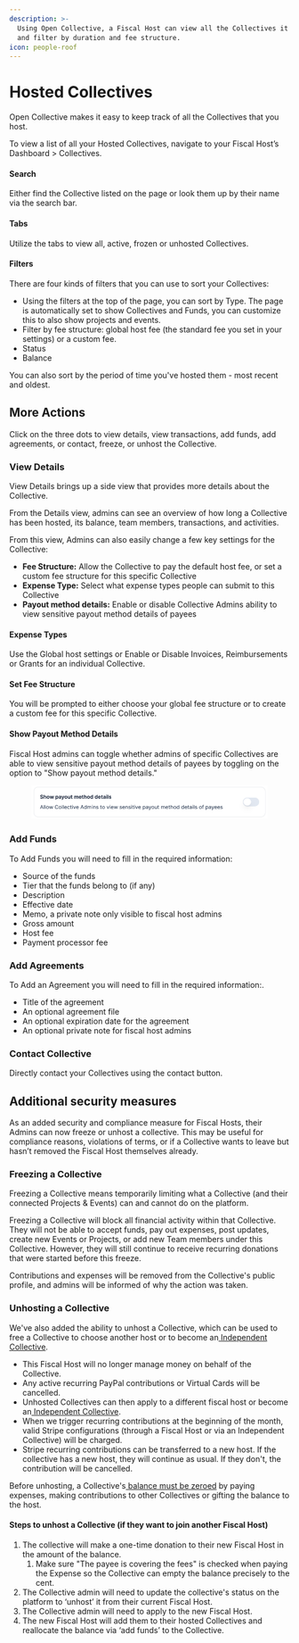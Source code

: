 ```yaml
---
description: >-
  Using Open Collective, a Fiscal Host can view all the Collectives it hosts,
  and filter by duration and fee structure.
icon: people-roof
---
```


# Hosted Collectives

Open Collective makes it easy to keep track of all the Collectives that you host.

To view a list of all your Hosted Collectives, navigate to your Fiscal Host’s Dashboard > Collectives.

#### Search

Either find the Collective listed on the page or look them up by their name via the search bar.&#x20;

#### Tabs

Utilize the tabs to view all, active, frozen or unhosted Collectives.&#x20;

#### Filters

There are four kinds of filters that you can use to sort your Collectives:

* Using the filters at the top of the page, you can sort by Type. The page is automatically set to show Collectives and Funds, you can customize this to also show projects and events.
* Filter by fee structure: global host fee (the standard fee you set in your settings) or a custom fee.
* Status
* Balance

You can also sort by the period of time you've hosted them - most recent and oldest.



## More Actions

Click on the three dots to view details, view transactions, add funds, add agreements, or contact, freeze, or unhost the Collective.

### View Details

View Details brings up a side view that provides more details about the Collective.

From the Details view, admins can see an overview of how long a Collective has been hosted, its balance, team members, transactions, and activities.

From this view, Admins can also easily change a few key settings for the Collective:&#x20;

* **Fee Structure:** Allow the Collective to pay the default host fee, or set a custom fee structure for this specific Collective
* **Expense Type:** Select what expense types people can submit to this Collective
* **Payout method details:** Enable or disable Collective Admins ability to view sensitive payout method details of payees

#### Expense Types

Use the Global host settings or Enable or Disable Invoices, Reimbursements or Grants for an individual Collective.

#### Set Fee Structure

You will be prompted to either choose your global fee structure or to create a custom fee for this specific Collective.&#x20;

#### Show Payout Method Details

Fiscal Host admins can toggle whether admins of specific Collectives are able to view sensitive payout method details of payees by toggling on the option to "Show payout method details."

<figure><img src="../../.gitbook/assets/image (80).png" alt="A screenshot showing the &#x22;Show payout method details&#x22; toggle."><figcaption></figcaption></figure>



### Add Funds

To Add Funds you will need to fill in the required information:

* Source of the funds
* Tier that the funds belong to (if any)
* Description
* Effective date
* Memo, a private note only visible to fiscal host admins
* Gross amount
* Host fee
* Payment processor fee

### Add Agreements

To Add an Agreement you will need to fill in the required information:.

* Title of the agreement
* An optional agreement file
* An optional expiration date for the agreement
* An optional private note for fiscal host admins

### Contact Collective

Directly contact your Collectives using the contact button.



## Additional security measures

As an added security and compliance measure for Fiscal Hosts, their Admins can now freeze or unhost a collective. This may be useful for compliance reasons, violations of terms, or if a Collective wants to leave but hasn’t removed the Fiscal Host themselves already.

### Freezing a Collective

Freezing a Collective means temporarily limiting what a Collective (and their connected Projects & Events) can and cannot do on the platform.

Freezing a Collective will block all financial activity within that Collective. They will not be able to accept funds, pay out expenses, post updates, create new Events or Projects, or add new Team members under this Collective. However, they will still continue to receive recurring donations that were started before this freeze.

Contributions and expenses will be removed from the Collective's public profile, and admins will be informed of why the action was taken.

### Unhosting a Collective

We've also added the ability to unhost a Collective, which can be used to free a Collective to choose another host or to become an[ Independent Collective](https://docs.opencollective.com/help/independent-collectives/about-independent-collectives).

* This Fiscal Host will no longer manage money on behalf of the Collective.
* Any active recurring PayPal contributions or Virtual Cards will be cancelled.
* Unhosted Collectives can then apply to a different fiscal host or become an[ Independent Collective](https://docs.opencollective.com/help/independent-collectives/about-independent-collectives).
* When we trigger recurring contributions at the beginning of the month, valid Stripe configurations (through a Fiscal Host or via an Independent Collective) will be charged.
* Stripe recurring contributions can be transferred to a new host. If the collective has a new host, they will continue as usual. If they don't, the contribution will be cancelled.

Before unhosting, a Collective's[ balance must be zeroed](https://docs.opencollective.com/help/collectives/collective-settings/zero-collective-balance) by paying expenses, making contributions to other Collectives or gifting the balance to the host.

#### Steps to unhost a Collective (if they want to join another Fiscal Host)

1. The collective will make a one-time donation to their new Fiscal Host in the amount of the balance.
   1. Make sure "The payee is covering the fees" is checked when paying the Expense so the Collective can empty the balance precisely to the cent.
2. The Collective admin will need to update the collective's status on the platform to ‘unhost’ it from their current Fiscal Host.
3. The Collective admin will need to apply to the new Fiscal Host.
4. The new Fiscal Host will add them to their hosted Collectives and reallocate the balance via ‘add funds’ to the Collective.
